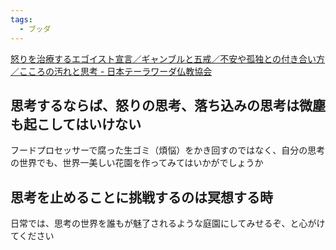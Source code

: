 ```yaml
---
tags:
  - ブッダ
---
```

[怒りを治療するエゴイスト宣言／ギャンブルと五戒／不安や孤独との付き合い方／こころの汚れと思考 - 日本テーラワーダ仏教協会](https://j-theravada.com/dhamma/q&a/201302qa/)

## 思考するならば、怒りの思考、落ち込みの思考は微塵も起こしてはいけない

フードプロセッサーで腐った生ゴミ（煩悩）をかき回すのではなく、自分の思考の世界でも、世界一美しい花園を作ってみてはいかがでしょうか

## 思考を止めることに挑戦するのは冥想する時

日常では、思考の世界を誰もが魅了されるような庭園にしてみせるぞ、と心がけてください